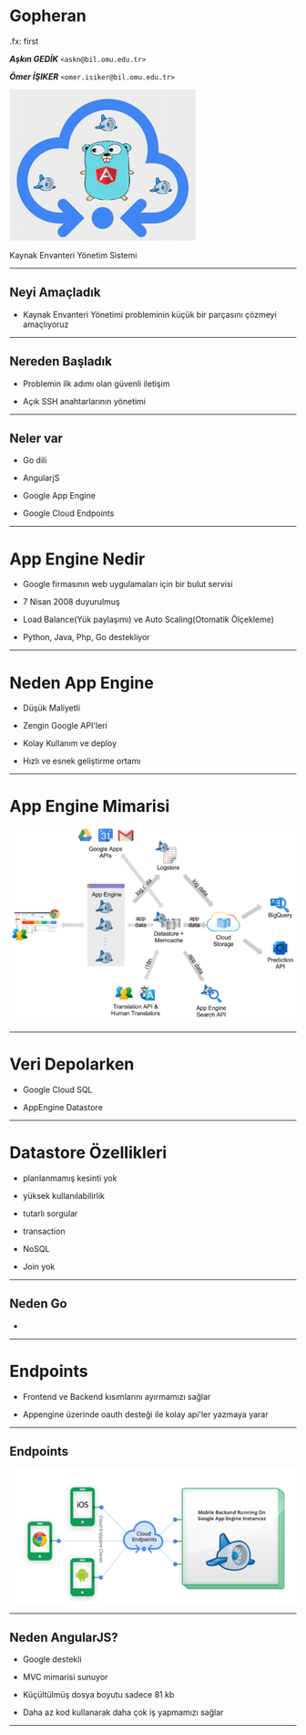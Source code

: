 #   Gopheran

.fx: first


***Aşkın GEDİK*** `<askn@bil.omu.edu.tr>`

***Ömer İŞIKER*** `<omer.isiker@bil.omu.edu.tr>`

![](images/tam.png)

Kaynak Envanteri Yönetim Sistemi

---

##    Neyi Amaçladık

- Kaynak Envanteri Yönetimi probleminin küçük bir parçasını çözmeyi amaçlıyoruz
 
---

##    Nereden Başladık

- Problemin ilk adımı olan güvenli iletişim

- Açık SSH anahtarlarının yönetimi

---

##    Neler var

- Go dili

- AngularjS

- Google App Engine

- Google Cloud Endpoints

---

#   App Engine Nedir

- Google firmasının web uygulamaları için bir bulut servisi

- 7 Nisan 2008 duyurulmuş

- Load Balance(Yük paylaşımı) ve Auto Scaling(Otomatik Ölçekleme)

- Python, Java, Php, Go destekliyor

---

#   Neden App Engine

- Düşük Maliyetli

- Zengin Google API'leri

- Kolay Kullanım ve deploy

- Hızlı ve esnek geliştirme ortamı

---

#   App Engine Mimarisi

![](images/architecture.png)

---

#   Veri Depolarken

- Google Cloud SQL

- AppEngine Datastore

---

#   Datastore Özellikleri

- planlanmamış kesinti yok

- yüksek kullanılabilirlik

- tutarlı sorgular

- transaction

- NoSQL

- Join yok

---


##  Neden Go

- 

---

#   Endpoints

- Frontend ve Backend kısımlarını ayırmamızı sağlar

- Appengine üzerinde oauth desteği ile kolay api'ler yazmaya yarar

---

##  Endpoints

![](images/endpoints.png)

---

## Neden AngularJS?

- Google destekli

- MVC mimarisi sunuyor

- Küçültülmüş dosya boyutu sadece 81 kb

- Daha az kod kullanarak daha çok iş yapmamızı sağlar
 
---




